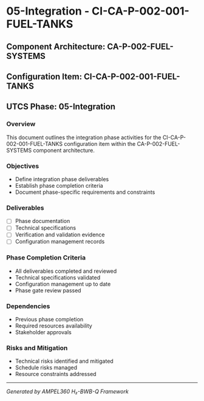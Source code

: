 # 05-Integration - CI-CA-P-002-001-FUEL-TANKS

## Component Architecture: CA-P-002-FUEL-SYSTEMS
## Configuration Item: CI-CA-P-002-001-FUEL-TANKS
## UTCS Phase: 05-Integration

### Overview
This document outlines the integration phase activities for the CI-CA-P-002-001-FUEL-TANKS configuration item within the CA-P-002-FUEL-SYSTEMS component architecture.

### Objectives
- Define integration phase deliverables
- Establish phase completion criteria
- Document phase-specific requirements and constraints

### Deliverables
- [ ] Phase documentation
- [ ] Technical specifications
- [ ] Verification and validation evidence
- [ ] Configuration management records

### Phase Completion Criteria
- All deliverables completed and reviewed
- Technical specifications validated
- Configuration management up to date
- Phase gate review passed

### Dependencies
- Previous phase completion
- Required resources availability
- Stakeholder approvals

### Risks and Mitigation
- Technical risks identified and mitigated
- Schedule risks managed
- Resource constraints addressed

---
*Generated by AMPEL360 H₂-BWB-Q Framework*
